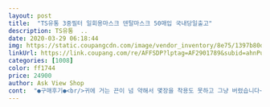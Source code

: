 ```yaml
---
layout: post 
title:  "TS유통 3중필터 일회용마스크 덴탈마스크 50매입 국내당일출고" 
description: TS유통  ..
date: 2020-03-29 06:18:44 
img: https://static.coupangcdn.com/image/vendor_inventory/8e75/1397b80ddab344cf701b256422c5248547bfe2b5c0853ea08856410b679f.jpg 
linkUrl: https://link.coupang.com/re/AFFSDP?lptag=AF2901789&subid=ahnPublicAsk&pageKey=1346739405&itemId=2374435105&vendorItemId=70370165549&traceid=V0-113-1681517d94a1d918 
categories: [1008] 
color: ff1744 
price: 24900 
author: Ask View Shop 
cont:  "●구매후기●<br/>귀에 거는 끈이 넘 약해서 몇장을 착용도 못하고 그냥 버렸습니다~<br/>중국산제품이네요... <br/>국내산과비교사진.<br/>.<br/>국내산은.<br/>.<br/>대한덴탈메디칼이란표시가있네요.<br/>.<br/>정품덴탈마스크랑비교사진.<br/>.<br/>두께나이런건똑같아요<br/>지인에게 추천하기가 어렵습니다<br/>코에 철사가 아니라 플라스틱인가봐요 코 모양대로 잘 안구부러지네요 자꾸 펴져요<br/>귀에 거는 끈이 넘 약해서 몇장을 착용도 못하고 그냥 버렸습니다~<br/>중국산제품이네요... <br/>국내산과비교사진.<br/>.<br/>국내산은.<br/>.<br/>대한덴탈메디칼이란표시가있네요.<br/>.<br/>정품덴탈마스크랑비교사진.<br/>.<br/>두께나이런건똑같아요<br/>지인에게 추천하기가 어렵습니다<br/>코에 철사가 아니라 플라스틱인가봐요 코 모양대로 잘 안구부러지네요 자꾸 펴져요<br/>" 
---
```

